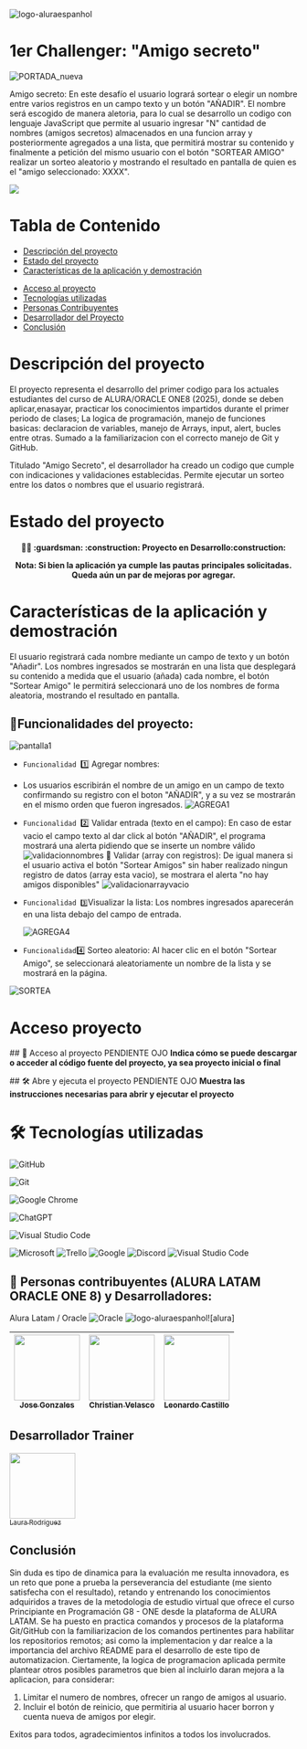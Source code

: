![logo-aluraespanhol](https://github.com/user-attachments/assets/35042ca3-ae6f-4d44-8cd0-2dc76fb8874d)

<h1 aling="center">1er Challenger: "Amigo secreto"</h1>

![PORTADA_nueva](https://github.com/user-attachments/assets/0352171c-87ae-4588-a7c5-d5f30a6509a2)

Amigo secreto:
En este desafío el usuario logrará sortear o elegir un nombre entre varios registros en un campo texto y un botón "AÑADIR". El nombre será escogido de manera aletoria, para lo cual se desarrollo un codigo con lenguaje JavaScript que permite al usuario ingresar "N" cantidad de nombres (amigos secretos) almacenados en una funcion array y posteriormente agregados a una lista, que permitirá mostrar su contenido y finalmente a petición del mismo usuario con el botón "SORTEAR AMIGO" realizar un sorteo aleatorio y mostrando el resultado en pantalla de quien es el "amigo seleccionado: XXXX".

 
   <p align="left">
   <img src="https://img.shields.io/badge/STATUS-EN%20DESAROLLO-green">
   </p>

# Tabla de Contenido
- [Descripción del proyecto](#Descripción-del-proyecto)
- [Estado del proyecto](#Estado-del-proyecto)
- [Características de la aplicación y demostración](#Características-de-la-aplicación-y-demostración)
* [Acceso al proyecto](#Acceso-proyecto)
* [Tecnologías utilizadas](#Tecnologías-utilizadas)
* [Personas Contribuyentes](#personas-contribuyentes)
* [Desarrollador del Proyecto](#Desarrollador)
* [Conclusión](#Conclusión)

# Descripción del proyecto

El proyecto representa el desarrollo del primer codigo para los actuales estudiantes del curso de ALURA/ORACLE ONE8 (2025), donde se deben aplicar,enasayar, practicar los conocimientos impartidos durante el primer periodo de clases; La logica de programación, manejo de funciones basicas: declaracion de variables, manejo de Arrays, input, alert, bucles entre otras.
Sumado a la familiarizacion con el correcto manejo de Git y GitHub.

Titulado "Amigo Secreto", el desarrollador ha creado un codigo que cumple con indicaciones y validaciones establecidas.
Permite ejecutar un sorteo entre los datos o nombres que el usuario registrará.

# Estado del proyecto

<h4 align="center">
  💂‍♂️ :guardsman:
:construction: Proyecto en Desarrollo:construction:

 Nota: Si bien la aplicación ya cumple las pautas principales solicitadas. Queda aún un par de mejoras por agregar.
</h4>

# Características de la aplicación y demostración

El usuario registrará cada nombre mediante un campo de texto y un botón "Añadir". Los nombres ingresados se mostrarán en una lista que desplegará su contenido a medida que el usuario (añada) cada nombre, el botón "Sortear Amigo" le permitirá seleccionará uno de los nombres de forma aleatoria, mostrando el resultado en pantalla.

## :hammer:Funcionalidades del proyecto:

![pantalla1](https://github.com/user-attachments/assets/5aa50bb9-51e0-4c65-9a00-858d4155a68e)

- `Funcionalidad `1️⃣ Agregar nombres:
- Los usuarios escribirán el nombre de un amigo en un campo de texto confirmando su registro con el boton "AÑADIR", y a su vez se mostrarán en el mismo orden que fueron ingresados.
  ![AGREGA1](https://github.com/user-attachments/assets/6e54a2f0-3b58-4880-9dcc-52277d6d4ec0)

- `Funcionalidad `2️⃣ Validar entrada (texto en el campo):
  En caso de estar vacio el campo texto al dar click al botón "AÑADIR", el programa mostrará una alerta pidiendo que se inserte un nombre válido
  ![validacionnombres](https://github.com/user-attachments/assets/d689efc6-9429-4a82-b37c-34afaf104d71)
   :raising_hand:  Validar (array con registros):
  De igual manera si el usuario activa el botón "Sortear Amigos" sin haber realizado ningun registro de datos (array esta vacio), se mostrara el alerta "no hay amigos disponibles"
  ![validacionarrayvacio](https://github.com/user-attachments/assets/a2f0d014-f45f-4c60-9bb9-6b4def621f84)

- `Funcionalidad 3️⃣`Visualizar la lista:
  Los nombres ingresados aparecerán en una lista debajo del campo de entrada.

  ![AGREGA4](https://github.com/user-attachments/assets/2bbbc3a5-177d-4b1c-b389-7183203889ef)

- `Funcionalidad`4️⃣ Sorteo aleatorio:
  Al hacer clic en el botón "Sortear Amigo", se seleccionará aleatoriamente un nombre de la lista y se mostrará en la página.

 ![SORTEA](https://github.com/user-attachments/assets/e0b342d9-3cfc-4d74-bc3b-7b05cc0c8870)


# Acceso proyecto
\## 📁 Acceso al proyecto
PENDIENTE OJO
**Indica cómo se puede descargar o acceder al código fuente del proyecto, ya sea proyecto inicial o final**

\## 🛠️ Abre y ejecuta el proyecto
PENDIENTE OJO
**Muestra las instrucciones necesarias para abrir y ejecutar el proyecto**

# 🛠️ Tecnologías utilizadas 
![GitHub](https://img.shields.io/badge/github-%23121011.svg?style=for-the-badge&logo=github&logoColor=white)
  
![Git](https://img.shields.io/badge/git-%23F05033.svg?style=for-the-badge&logo=git&logoColor=white)
  
![Google Chrome](https://img.shields.io/badge/Google%20Chrome-4285F4?style=for-the-badge&logo=GoogleChrome&logoColor=white)

![ChatGPT](https://img.shields.io/badge/chatGPT-74aa9c?style=for-the-badge&logo=openai&logoColor=white)

![Visual Studio Code](https://img.shields.io/badge/Visual%20Studio%20Code-0078d7.svg?style=for-the-badge&logo=visual-studio-code&logoColor=white)

![Microsoft](https://img.shields.io/badge/Microsoft-0078D4?style=for-the-badge&logo=microsoft&logoColor=white)
![Trello](https://img.shields.io/badge/Trello-%23026AA7.svg?style=for-the-badge&logo=Trello&logoColor=white)
![Google](https://img.shields.io/badge/google-4285F4?style=for-the-badge&logo=google&logoColor=white)
![Discord](https://img.shields.io/badge/Discord-%235865F2.svg?style=for-the-badge&logo=discord&logoColor=white)
![Visual Studio Code](https://img.shields.io/badge/Visual%20Studio%20Code-0078d7.svg?style=for-the-badge&logo=visual-studio-code&logoColor=white)
  

## :raising_hand: Personas contribuyentes (ALURA LATAM ORACLE ONE 8) y Desarrolladores: 

Alura Latam  / Oracle ![Oracle](https://img.shields.io/badge/Oracle-F80000?style=for-the-badge&logo=oracle&logoColor=white)
![logo-aluraespanhol](https://github.com/user-attachments/assets/35042ca3-ae6f-4d44-8cd0-2dc76fb8874d)![alura]

[<img src="https://avatars.githubusercontent.com/u/75937414?s=48&v=4)" width=115><br><sub>Jose Gonzales</sub>](https://github.com/JoseDarioGonzalezCha/JoseDarioGonzalezCha) | [<img src="https://avatars.githubusercontent.com/u/29123800?v=4" width=115><br><sub>Christian Velasco</sub>]([https://github.com/christianpva) | [<img src="https://avatars.githubusercontent.com/u/4803845?v=4" width=115><br><sub>Leonardo Castillo</sub>](https://github.com/ljcl79) |
| :---: | :---: | :---: |

## Desarrollador Trainer

[<img src="https://avatars.githubusercontent.com/u/195217447?u=318a13538e9b8b470417661ac390c35f851dbf32&v=4" width=115><br><sub>Laura Rodriguez</sub>](https://github.com/larb73)

## Conclusión
Sin duda es tipo de dinamica para la evaluación me resulta innovadora, es un reto que pone a prueba la perseverancia del estudiante (me siento satisfecha con el resultado), retando y entrenando los conocimientos adquiridos a traves de la metodologia de estudio virtual que ofrece el curso Principiante en Programación G8 - ONE desde la plataforma de ALURA LATAM. 
Se ha puesto en practica comandos y procesos de la plataforma Git/GitHub con la familiarizacion de los comandos pertinentes para habilitar los repositorios remotos; asi como la implementacion y dar realce a la importancia del archivo README para el desarrollo de este tipo de automatizacion.
Ciertamente, la logica de programacion aplicada permite plantear otros posibles parametros que bien al incluirlo daran mejora a la aplicacion, para considerar:
 1. Limitar el numero de nombres, ofrecer un rango de amigos al usuario.
 2. Incluir el botón de reinicio, que permitiria al usuario hacer borron y cuenta nueva de amigos por elegir.

Exitos para todos, agradecimientos infinitos a todos los involucrados.
